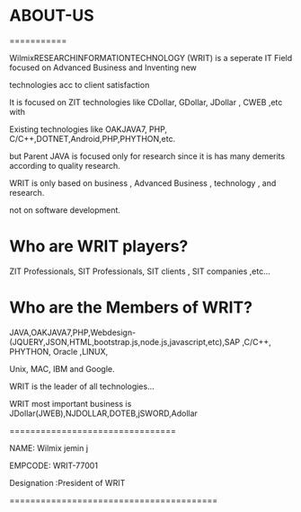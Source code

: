 # ABOUT-US
===========

WilmixRESEARCHINFORMATIONTECHNOLOGY (WRIT)  is   a  seperate  IT  Field  focused  on  Advanced   Business   and  Inventing  new  

technologies  acc  to  client   satisfaction

It  is    focused    on   ZIT    technologies   like   CDollar, GDollar, JDollar , CWEB  ,etc  with

Existing   technologies  like  OAKJAVA7, PHP,  C/C++,DOTNET,Android,PHP,PHYTHON,etc.

but  Parent  JAVA  is focused  only  for  research  since  it  is  has many demerits according to  quality research.

WRIT  is  only  based   on  business   , Advanced  Business  ,  technology  , and  research.

not   on  software    development.

Who  are  WRIT  players?
==========================

ZIT Professionals, SIT Professionals, SIT clients  , SIT companies  ,etc...

Who  are  the   Members   of  WRIT?
====================================

JAVA,OAKJAVA7,PHP,Webdesign-(JQUERY,JSON,HTML,bootstrap.js,node.js,javascript,etc),SAP  ,C/C++, PHYTHON,  Oracle ,LINUX,

Unix, MAC, IBM  and   Google.

WRIT  is  the  leader  of all  technologies...

WRIT    most  important   business  is  JDollar(JWEB),NJDOLLAR,DOTEB,jSWORD,Adollar

================================

NAME:  Wilmix  jemin  j

EMPCODE: WRIT-77001

Designation :President  of  WRIT   

========================================


